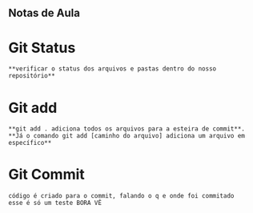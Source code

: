 ## Notas de Aula

# Git Status
    **verificar o status dos arquivos e pastas dentro do nosso repositório**

# Git add
    **git add . adiciona todos os arquivos para a esteira de commit**.
    **Já o comando git add [caminho do arquivo] adiciona um arquivo em específico**

# Git Commit
    código é criado para o commit, falando o q e onde foi commitado
    esse é só um teste BORA VÊ